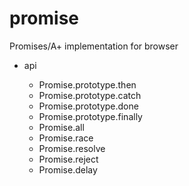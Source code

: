 # promise
Promises/A+ implementation for browser

- api

    - Promise.prototype.then
    - Promise.prototype.catch
    - Promise.prototype.done
    - Promise.prototype.finally
    - Promise.all
    - Promise.race
    - Promise.resolve
    - Promise.reject
    - Promise.delay

